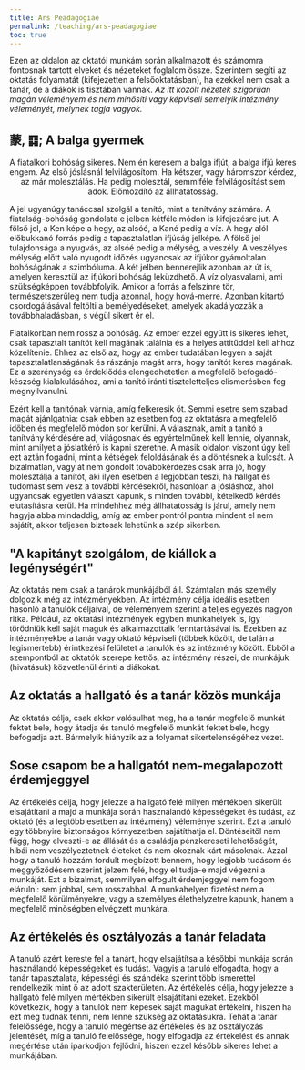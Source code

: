 ```yaml
---
title: Ars Peadagogiae
permalink: /teaching/ars-peadagogiae
toc: true
---
```


Ezen az oldalon az oktatói munkám során alkalmazott és számomra fontosnak tartott elveket és nézeteket foglalom össze. Szerintem segíti az oktatás folyamatát (kifejezetten a felsőoktatásban), ha ezekkel nem csak a tanár, de a diákok is tisztában vannak. *Az itt közölt nézetek szigorúan magán véleményem és nem minősíti vagy képviseli semelyik intézmény véleményét, melynek tagja vagyok.*

## 蒙, ䷃; A balga gyermek

<p style="text-align: center">
    <span class="quote">
        A fiatalkori bohóság sikeres. Nem én keresem a balga ifjút, a balga ifjú keres engem.
        Az első jóslásnál felvilágosítom. Ha kétszer, vagy háromszor kérdez, az már molesztálás.
        Ha pedig molesztál, semmiféle felvilágosítást sem adok. Előmozdító az állhatatosság.
    </span>
</p>

A jel ugyanúgy tanáccsal szolgál a tanító, mint a tanítvány számára.
A fiatalság-bohóság gondolata e jelben kétféle módon is kifejezésre jut. A fölső jel, a Ken képe a hegy, az alsóé, a Kané pedig a víz.
A hegy alól előbukkanó forrás pedig a tapasztalatlan ifjúság jelképe. A fölső jel tulajdonsága a nyugvás, az alsóé pedig a mélység, a veszély.
A veszélyes mélység előtt való nyugodt időzés ugyancsak az ifjúkor gyámoltalan bohóságának a szimbóluma.
A két jelben bennerejlik azonban az út is, amelyen keresztül az ifjúkori bohóság leküzdhető.
A víz olyasvalami, ami szükségképpen továbbfolyik. Amikor a forrás a felszínre tör, természetszerűleg nem tudja azonnal, hogy hová-merre.
Azonban kitartó csordogálásával feltölti a bemélyedéseket, amelyek akadályozzák a továbbhaladásban, s végül sikert ér el.

Fiatalkorban nem rossz a bohóság. Az ember ezzel együtt is sikeres lehet, csak tapasztalt tanítót kell magának találnia és a helyes attitűddel kell ahhoz közelítenie.
Ehhez az első az, hogy az ember tudatában legyen a saját tapasztalatlanságának és rászánja magát arra, hogy tanítót keres magának.
Ez a szerénység és érdeklődés elengedhetetlen a megfelelő befogadó-készség kialakulásához, ami a tanító iránti tiszteletteljes elismerésben fog megnyilvánulni.

Ezért kell a tanítónak várnia, amíg felkeresik őt. Semmi esetre sem szabad magát ajánlgatnia:
csak ebben az esetben fog az oktatásra a megfelelő időben és megfelelő módon sor kerülni.
A válasznak, amit a tanító a tanítvány kérdésére ad, világosnak és egyértelműnek kell lennie, olyannak, mint amilyet a jóslatkérő is kapni szeretne.
A másik oldalon viszont úgy kell ezt aztán fogadni, mint a kétségek feloldásának és a döntésnek a kulcsát.
A bizalmatlan, vagy át nem gondolt továbbkérdezés csak arra jó, hogy molesztálja a tanítót, aki ilyen esetben a legjobban teszi,
ha hallgat és tudomást sem vesz a további kérdésekről, hasonlóan a jósláshoz, ahol ugyancsak egyetlen választ kapunk,
s minden további, kételkedő kérdés elutasításra kerül.
Ha mindehhez még állhatatosság is járul, amely nem hagyja abba mindaddig, amíg az ember pontról pontra mindent el nem sajátít,
akkor teljesen biztosak lehetünk a szép sikerben.

## "A kapitányt szolgálom, de kiállok a legénységért"

Az oktatás nem csak a tanárok munkájából áll. Számtalan más személy dolgozik még az intézményekben. Az intézmény célja ideális esetben hasonló a tanulók céljaival, de véleményem szerint a teljes egyezés nagyon ritka. Például, az oktatási intézmények egyben munkahelyek is, így törődniük kell saját maguk és alkalmazottaik fenntartásával is. Ezekben az intézményekbe a tanár vagy oktató képviseli (többek között, de talán a legismertebb) érintkezési felületet a tanulók és az intézmény között. Ebből a szempontból az oktatók szerepe kettős, az intézmény részei, de munkájuk (hivatásuk) közvetlenül érinti a diákokat. 

## Az oktatás a hallgató és a tanár közös munkája

Az oktatás célja, csak akkor valósulhat meg, ha a tanár megfelelő munkát fektet bele, hogy átadja és tanuló megfelelő munkát fektet bele, hogy befogadja azt. Bármelyik hiányzik az a folyamat sikertelenségéhez vezet.

## Sose csapom be a hallgatót nem-megalapozott érdemjeggyel

Az értékelés célja, hogy jelezze a hallgató felé milyen mértékben sikerült elsajátítani a majd a munkája során használandó képességeket és tudást, az oktató (és a legtöbb esetben az intézmény) véleménye szerint. Ezt a tanuló egy többnyire biztonságos környezetben sajátíthatja el. Döntéseitől nem függ, hogy elveszti-e az állását és a családja pénzkereseti lehetőségét, hibái nem veszélyeztetnek életeket és nem okoznak kárt másoknak. Azzal hogy a tanuló hozzám fordult megbízott bennem, hogy legjobb tudásom és meggyőződésem szerint jelzem felé, hogy el tudja-e majd végezni a munkáját. Ezt a bizalmat, semmilyen elfogult érdemjeggyel nem fogom elárulni: sem jobbal, sem rosszabbal. A munkahelyen fizetést nem a megfelelő körülményekre, vagy a személyes élethelyzetre kapunk, hanem a megfelelő minőségben elvégzett munkára.

## Az értékelés és osztályozás a tanár feladata

A tanuló azért kereste fel a tanárt, hogy elsajátítsa a későbbi munkája során használandó képességeket és tudást. Vagyis a tanuló elfogadta, hogy a tanár tapasztalata, képességi és szándéka szerint több ismerettel rendelkezik mint ő az adott szakterületen. Az értékelés célja, hogy jelezze a hallgató felé milyen mértékben sikerült elsajátítani ezeket. Ezekből következik, hogy a tanulók nem képesek saját magukat értékelni, hiszen ha ezt meg tudnák tenni, nem lenne szükség az oktatásukra. Tehát a tanár felelőssége, hogy a tanuló megértse az értékelés és az osztályozás jelentését, míg a tanuló felelőssége, hogy elfogadja az értékelést és annak megértése után iparkodjon fejlődni, hiszen ezzel később sikeres lehet a munkájában.
